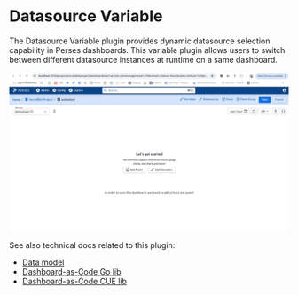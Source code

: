 # Datasource Variable

The Datasource Variable plugin provides dynamic datasource selection capability in Perses dashboards. This variable plugin allows users to switch between different datasource instances at runtime on a same dashboard.

![demo.gif](https://github.com/perses/website/blob/main/docs/assets/images/blog/v051/datasourceVariable.gif?raw=trueg)

See also technical docs related to this plugin:

- [Data model](./model.md)
- [Dashboard-as-Code Go lib](./go-sdk.md)
- [Dashboard-as-Code CUE lib](./cue-sdk.md)
